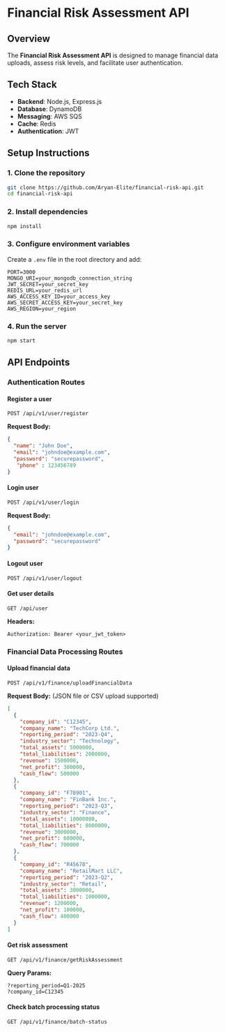 # Financial Risk Assessment API

## Overview
The **Financial Risk Assessment API** is designed to manage financial data uploads, assess risk levels, and facilitate user authentication.

## Tech Stack
- **Backend**: Node.js, Express.js
- **Database**: DynamoDB
- **Messaging**: AWS SQS
- **Cache**: Redis
- **Authentication**: JWT

## Setup Instructions
### 1. Clone the repository
```sh
git clone https://github.com/Aryan-Elite/financial-risk-api.git
cd financial-risk-api
```

### 2. Install dependencies
```sh
npm install
```

### 3. Configure environment variables
Create a `.env` file in the root directory and add:
```env
PORT=3000
MONGO_URI=your_mongodb_connection_string
JWT_SECRET=your_secret_key
REDIS_URL=your_redis_url
AWS_ACCESS_KEY_ID=your_access_key
AWS_SECRET_ACCESS_KEY=your_secret_key
AWS_REGION=your_region
```

### 4. Run the server
```sh
npm start
```

## API Endpoints

### **Authentication Routes**
#### **Register a user**
```http
POST /api/v1/user/register
```
**Request Body:**
```json
{
  "name": "John Doe",
  "email": "johndoe@example.com",
  "password": "securepassword",
   "phone" : 123456789
}
```

#### **Login user**
```http
POST /api/v1/user/login
```
**Request Body:**
```json
{
  "email": "johndoe@example.com",
  "password": "securepassword"
}
```

#### **Logout user**
```http
POST /api/v1/user/logout
```

#### **Get user details**
```http
GET /api/user
```
**Headers:**
```http
Authorization: Bearer <your_jwt_token>
```

### **Financial Data Processing Routes**
#### **Upload financial data**
```http
POST /api/v1/finance/uploadFinancialData
```
**Request Body:** (JSON file or CSV upload supported)
```json
[
  {
    "company_id": "C12345",
    "company_name": "TechCorp Ltd.",
    "reporting_period": "2023-Q4",
    "industry_sector": "Technology",
    "total_assets": 5000000,
    "total_liabilities": 2000000,
    "revenue": 1500000,
    "net_profit": 300000,
    "cash_flow": 500000
  },
  {
    "company_id": "F78901",
    "company_name": "FinBank Inc.",
    "reporting_period": "2023-Q3",
    "industry_sector": "Finance",
    "total_assets": 10000000,
    "total_liabilities": 8000000,
    "revenue": 3000000,
    "net_profit": 600000,
    "cash_flow": 700000
  },
  {
    "company_id": "R45678",
    "company_name": "RetailMart LLC",
    "reporting_period": "2023-Q2",
    "industry_sector": "Retail",
    "total_assets": 3000000,
    "total_liabilities": 1000000,
    "revenue": 1200000,
    "net_profit": 100000,
    "cash_flow": 400000
  }
]
```

#### **Get risk assessment**
```http
GET /api/v1/finance/getRiskAssessment
```
**Query Params:**
```http
?reporting_period=Q1-2025
?company_id=C12345
```

#### **Check batch processing status**
```http
GET /api/v1/finance/batch-status
```


